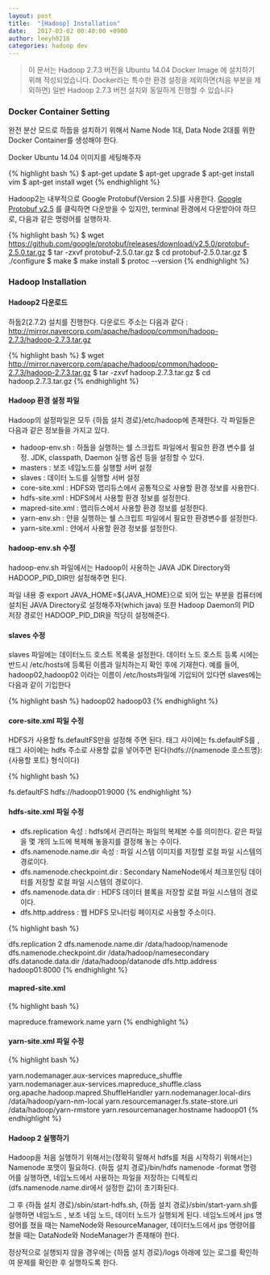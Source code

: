 ```yaml
---
layout: post
title:  "[Hadoop] Installation"
date:   2017-03-02 00:40:00 +0900
author: leeyh0216
categories: hadoop dev
---
```


> 이 문서는 Hadoop 2.7.3 버전을 Ubuntu 14.04 Docker Image 에 설치하기 위해 작성되었습니다. Docker라는 특수한 환경 설정을 제외하면(처음 부분을 제외하면) 일반 Hadoop 2.7.3 버전 설치와 동일하게 진행할 수 있습니다

### Docker Container Setting

완전 분산 모드로 하둡을 설치하기 위해서 Name Node 1대, Data Node 2대를 위한 Docker Container를 생성해야 한다.

Docker Ubuntu 14.04 이미지를 세팅해주자

{% highlight bash %}
$ apt-get update
$ apt-get upgrade
$ apt-get install vim
$ apt-get install wget
{% endhighlight %}

Hadoop2는 내부적으로 Google Protobuf(Version 2.5)를 사용한다.
[Google Protobuf v2.5](https://github.com/google/protobuf/releases/download/v2.5.0/protobuf-2.5.0.tar.gz) 를 클릭하면 다운받을 수 있지만, terminal 환경에서 다운받아야 하므로, 다음과 같은 명령어를 실행하자.


{% highlight bash %}
$ wget https://github.com/google/protobuf/releases/download/v2.5.0/protobuf-2.5.0.tar.gz
$ tar -zxvf protobuf-2.5.0.tar.gz
$ cd protobuf-2.5.0.tar.gz
$ ./configure
$ make
$ make install
$ protoc --version
{% endhighlight %}


### Hadoop Installation

#### Hadoop2 다운로드

하둡2(2.7.2) 설치를 진행한다.
다운로드 주소는 다음과 같다 : http://mirror.navercorp.com/apache/hadoop/common/hadoop-2.7.3/hadoop-2.7.3.tar.gz

{% highlight bash %}
$ wget http://mirror.navercorp.com/apache/hadoop/common/hadoop-2.7.3/hadoop-2.7.3.tar.gz
$ tar -zxvf hadoop.2.7.3.tar.gz
$ cd hadoop.2.7.3.tar.gz
{% endhighlight %}

#### Hadoop 환경 설정 파일

Hadoop의 설정파일은 모두 {하둡 설치 경로}/etc/hadoop에 존재한다.
각 파일들은 다음과 같은 정보들을 가지고 있다.

- hadoop-env.sh : 하둡을 실행하는 쉘 스크립트 파일에서 필요한 환경 변수를 설정. JDK, classpath, Daemon 실행 옵션 등을 설정할 수 있다.
- masters : 보조 네임노드를 실행할 서버 설정
- slaves : 데이터 노드를 실행할 서버 설정
- core-site.xml : HDFS와 맵리듀스에서 공통적으로 사용할 환경 정보를 사용한다.
- hdfs-site.xml : HDFS에서 사용할 환경 정보를 설정한다.
- mapred-site.xml : 맵리듀스에서 사용할 환경 정보를 설정한다.
- yarn-env.sh : 얀을 실행하는 쉘 스크립트 파일에서 필요한 환경변수를 설정한다.
- yarn-site.xml : 얀에서 사용할 환경 정보를 설정한다.

#### hadoop-env.sh 수정

hadoop-env.sh 파일에서는 Hadoop이 사용하는 JAVA JDK Directory와 HADOOP_PID_DIR만 설정해주면 된다.

파일 내용 중 export JAVA_HOME=${JAVA_HOME}으로 되어 있는 부분을 컴퓨터에 설치된 JAVA Directory로 설정해주자(which java)
또한 Hadoop Daemon의 PID 저장 경로인 HADOOP_PID_DIR을 적당히 설정해준다.

#### slaves 수정

slaves 파일에는 데이터노드 호스트 목록을 설정한다.
데이터 노드 호스트 등록 시에는 반드시 /etc/hosts에 등록된 이름과 일치하는지 확인 후에 기재한다.
예를 들어, hadoop02,hadoop02 이라는 이름이 /etc/hosts파일에 기입되어 있다면 slaves에는 다음과 같이 기입한다

{% highlight bash %}
hadoop02
hadoop03
{% endhighlight %}

#### core-site.xml 파일 수정

HDFS가 사용할 fs.defaultFS만을 설정해 주면 된다.
<name> 태그 사이에는 fs.defaultFS를 , <value> 태그 사이에는 hdfs 주소로 사용할 값을 넣어주면 된다(hdfs://{namenode 호스트명}:{사용할 포트} 형식이다)

{% highlight bash %}
<?xml version="1.0" encoding="UTF-8"?>
<?xml-stylesheet type="text/xsl" href="configuration.xsl"?>

<configuration>
        <property>
                <name>fs.defaultFS</name>
                <value>hdfs://hadoop01:9000</value>
        </property>
</configuration>
{% endhighlight %}

#### hdfs-site.xml 파일 수정

- dfs.replication 속성 : hdfs에서 관리하는 파일의 복제본 수를 의미한다. 같은 파일을 몇 개의 노드에 복제해 놓을지를 결정해 놓는 수이다.
- dfs.namenode.name.dir 속성 : 파일 시스템 이미지를 저장할 로컬 파일 시스템의 경로이다.
- dfs.namenode.checkpoint.dir : Secondary NameNode에서 체크포인팅 데이터를 저장할 로컬 파일 시스템의 경로이다.
- dfs.namenode.data.dir : HDFS 데이터 블록을 저장할 로컬 파일 시스템의 경로이다.
- dfs.http.address : 웹 HDFS 모니터링 페이지로 사용할 주소이다.

{% highlight bash %}
<?xml version="1.0" encoding="UTF-8"?>
<?xml-stylesheet type="text/xsl" href="configuration.xsl"?>
<configuration>
        <property>
                <name>dfs.replication</name>
                <value>2</value>
        </property>
        <property>
                <name>dfs.namenode.name.dir</name>
                <value>/data/hadoop/namenode</value>
        </property>
        <property>
                <name>dfs.namenode.checkpoint.dir</name>
                <value>/data/hadoop/namesecondary</value>
        </property>
        <property>
                <name>dfs.datanode.data.dir</name>
                <value>/data/hadoop/datanode</value>
        </property>
        <property>
                <name>dfs.http.address</name>
                <value>hadoop01:8000</value>
        </property>
</configuration>
{% endhighlight %}

#### mapred-site.xml
{% highlight bash %}
<?xml version="1.0"?>
<?xml-stylesheet type="text/xsl" href="configuration.xsl"?>


<configuration>
        <property>
                <name>mapreduce.framework.name</name>
                <value>yarn</value>
        </property>
</configuration>
{% endhighlight %}

#### yarn-site.xml 파일 수정
{% highlight bash %}
<?xml version="1.0"?>
<configuration>
        <property>
                <name>yarn.nodemanager.aux-services</name>
                <value>mapreduce_shuffle</value>
        </property>
        <property>
                <name>yarn.nodemanager.aux-services.mapreduce_shuffle.class</name>
                <value>org.apache.hadoop.mapred.ShuffleHandler</value>
        </property>
        <property>
                <name>yarn.nodemanager.local-dirs</name>
                <value>/data/hadoop/yarn-nm-local</value>
        </property>
        <property>
                <name>yarn.resourcemanager.fs.state-store.uri</name>
                <value>/data/hadoop/yarn-rmstore</value>
        </property>
        <property>
                <name>yarn.resourcemanager.hostname</name>
                <value>hadoop01</value>
        </property>
</configuration>
{% endhighlight %}

#### Hadoop 2 실행하기

Hadoop을 처음 실행하기 위해서는(정확히 말해서 hdfs를 처음 시작하기 위해서는) Namenode 포맷이 필요하다.
{하둡 설치 경로}/bin/hdfs namenode -format 명령어를 실행하면, 네임노드에서 사용하는 파일을 저장하는 디렉토리(dfs.namenode.name.dir에서 설정한 값)이 초기화된다.

그 후 {하둡 설치 경로}/sbin/start-hdfs.sh, {하둡 설치 경로}/sbin/start-yarn.sh를 실행하면 네임노드 , 보조 네임 노드, 데이터 노드가 실행되게 된다.
네임노드에서 jps 명령어를 쳤을 때는 NameNode와 ResourceManager, 데이터노드에서 jps 명령어를 쳤을 때는 DataNode와 NodeManager가 존재해야 한다.

정상적으로 실행되지 않을 경우에는 {하둡 설치 경로}/logs 아래에 있는 로그를 확인하여 문제를 확인한 후 실행하도록 한다.
